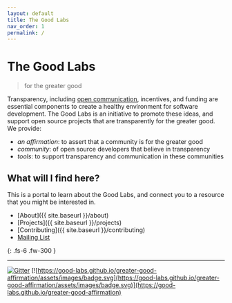 ```yaml
---
layout: default
title: The Good Labs
nav_order: 1
permalink: /
---
```


# The Good Labs

 > for the greater good

Transparency, including [open communication](https://github.com/pdurbin/slopi-communication), incentives, and funding are essential
components to create a healthy environment for software development. The Good Labs
is an initiative to promote these ideas, and support open source projects that
are transparently for the greater good. We provide:

 - *an affirmation*: to assert that a community is for the greater good
 - *community*: of open source developers that believe in transparency
 - *tools*: to support transparency and communication in these communities

## What will I find here?

This is a portal to learn about the Good Labs, and connect you to a resource that you might be interested in.

 - [About]({{ site.baseurl }}/about)
 - [Projects]({{ site.baseurl }}/projects)
 - [Contributing]({{ site.baseurl }}/contributing)
 - [Mailing List](https://murmur.csail.mit.edu/groups/good-labs)

{: .fs-6 .fw-300 }

---

[![Gitter](https://badges.gitter.im/good-labs/community.svg)](https://gitter.im/good-labs/community?utm_source=badge&utm_medium=badge&utm_campaign=pr-badge)
[![https://good-labs.github.io/greater-good-affirmation/assets/images/badge.svg](https://good-labs.github.io/greater-good-affirmation/assets/images/badge.svg)](https://good-labs.github.io/greater-good-affirmation)
